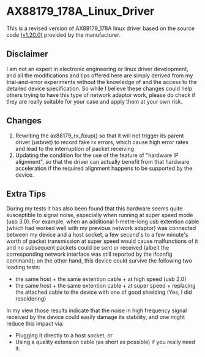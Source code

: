 # AX88179_178A_Linux_Driver
This is a revised version of AX88179_178A linux driver based on the source code [(v1.20.0)](https://www.asix.com.tw/en/support/download/file/120) provided by the manufacturer.

## Disclaimer
I am not an expert in electronic engineering or linux driver development, and all the modifications and tips offered here are simply derived from my trial-and-error experiments without the knowledge of and the access to the detailed device specification. So while I believe these changes could help others trying to have this type of network adaptor work, please do check if they are really suitable for your case and apply them at your own risk.

## Changes
1. Rewriting the ax88179_rx_fixup() so that it will not trigger its parent driver (usbnet) to record fake rx errors, which cause high error rates and lead to the interruption of packet receiving
2. Updating the condition for the use of the feature of "hardware IP alignment", so that the driver can actually benefit from that hardware acceleration if the required alignment happens to be supported by the device.

## Extra Tips
During my tests it has also been found that this hardware seems quite susceptible to signal noise, especially when running at super speed mode (usb 3.0). For example, when an additional 1-metre-long usb extention cable (which had worked well with my previous network adaptor) was connected between my device and a host socket, a few second's to a few minute's worth of packet transmission at super speed would cause malfunctions of it and no subsequent packets could be sent or received (albeit the corresponding network interface was still reported by the ifconfig command); on the other hand, this device could survive the following two loading tests:
* the same host + the same extention cable + at high speed (usb 2.0)
* the same host + the same extention cable + at super speed + replacing the attached cable to the device with one of good shielding (Yes, I did resoldering)

In my view those results indicate that the noise in high frequency signal received by the device could easily damage its stability, and one might reduce this impact via:
* Plugging it directly to a host socket, or
* Using a quality extension cable (as short as possible) if you really need it.

